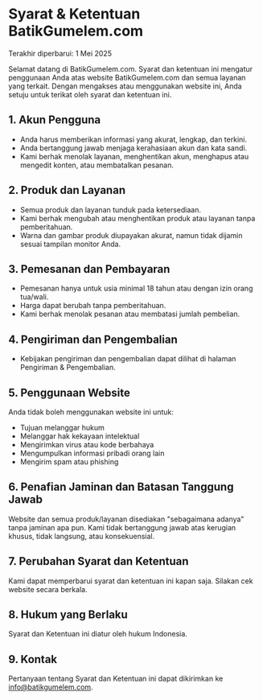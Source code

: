 # Syarat & Ketentuan BatikGumelem.com

Terakhir diperbarui: 1 Mei 2025

Selamat datang di BatikGumelem.com. Syarat dan ketentuan ini mengatur penggunaan Anda atas website BatikGumelem.com dan semua layanan yang terkait. Dengan mengakses atau menggunakan website ini, Anda setuju untuk terikat oleh syarat dan ketentuan ini.

## 1. Akun Pengguna

- Anda harus memberikan informasi yang akurat, lengkap, dan terkini.
- Anda bertanggung jawab menjaga kerahasiaan akun dan kata sandi.
- Kami berhak menolak layanan, menghentikan akun, menghapus atau mengedit konten, atau membatalkan pesanan.

## 2. Produk dan Layanan

- Semua produk dan layanan tunduk pada ketersediaan.
- Kami berhak mengubah atau menghentikan produk atau layanan tanpa pemberitahuan.
- Warna dan gambar produk diupayakan akurat, namun tidak dijamin sesuai tampilan monitor Anda.

## 3. Pemesanan dan Pembayaran

- Pemesanan hanya untuk usia minimal 18 tahun atau dengan izin orang tua/wali.
- Harga dapat berubah tanpa pemberitahuan.
- Kami berhak menolak pesanan atau membatasi jumlah pembelian.

## 4. Pengiriman dan Pengembalian

- Kebijakan pengiriman dan pengembalian dapat dilihat di halaman Pengiriman & Pengembalian.

## 5. Penggunaan Website

Anda tidak boleh menggunakan website ini untuk:

- Tujuan melanggar hukum
- Melanggar hak kekayaan intelektual
- Mengirimkan virus atau kode berbahaya
- Mengumpulkan informasi pribadi orang lain
- Mengirim spam atau phishing

## 6. Penafian Jaminan dan Batasan Tanggung Jawab

Website dan semua produk/layanan disediakan "sebagaimana adanya" tanpa jaminan apa pun. Kami tidak bertanggung jawab atas kerugian khusus, tidak langsung, atau konsekuensial.

## 7. Perubahan Syarat dan Ketentuan

Kami dapat memperbarui syarat dan ketentuan ini kapan saja. Silakan cek website secara berkala.

## 8. Hukum yang Berlaku

Syarat dan Ketentuan ini diatur oleh hukum Indonesia.

## 9. Kontak

Pertanyaan tentang Syarat dan Ketentuan ini dapat dikirimkan ke info@batikgumelem.com.

